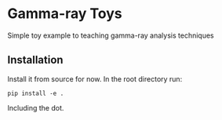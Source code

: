 # Gamma-ray Toys

Simple toy example to teaching gamma-ray analysis techniques

## Installation

Install it from source for now. In the root directory run:

```
pip install -e .
```

Including the dot.
